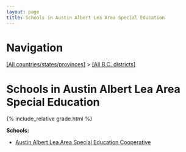 ```yaml
---
layout: page
title: Schools in Austin Albert Lea Area Special Education
---
```

# Navigation

[[All countries/states/provinces]](../..) > [[All B.C. districts]](..)

# Schools in Austin Albert Lea Area Special Education

{% include_relative grade.html %}

**Schools:**

- [Austin Albert Lea Area Special Education Cooperative](Austin_Albert_Lea_Area_Special_Education_Cooperative.md)
